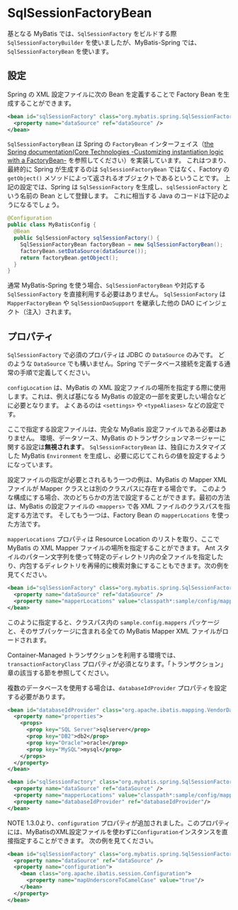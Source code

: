 <a name="SqlSessionFactoryBean"></a>
# SqlSessionFactoryBean

基となる MyBatis では、`SqlSessionFactory` をビルドする際 `SqlSessionFactoryBuilder` を使いましたが、MyBatis-Spring では、`SqlSessionFactoryBean` を使います。

## 設定

Spring の XML 設定ファイルに次の Bean を定義することで Factory Bean を生成することができます。

```xml
<bean id="sqlSessionFactory" class="org.mybatis.spring.SqlSessionFactoryBean">
  <property name="dataSource" ref="dataSource" />
</bean>
```

`SqlSessionFactoryBean` は Spring の `FactoryBean` インターフェイス（[the Spring documentation(Core Technologies -Customizing instantiation logic with a FactoryBean-](https://docs.spring.io/spring/docs/current/spring-framework-reference/core.html#beans-factory-extension-factorybean) を参照してください）を実装しています。
これはつまり、最終的に Spring が生成するのは `SqlSessionFactoryBean` ではなく、Factory の `getObject()` メソッドによって返されるオブジェクトであるということです。
上記の設定では、Spring は `SqlSessionFactory` を生成し、`sqlSessionFactory` という名前の Bean として登録します。
これに相当する Java のコードは下記のようになるでしょう。

```java
@Configuration
public class MyBatisConfig {
  @Bean
  public SqlSessionFactory sqlSessionFactory() {
    SqlSessionFactoryBean factoryBean = new SqlSessionFactoryBean();
    factoryBean.setDataSource(dataSource());
    return factoryBean.getObject();
  }
}
```

通常 MyBatis-Spring を使う場合、`SqlSessionFactoryBean` や対応する `SqlSessionFactory` を直接利用する必要はありません。
`SqlSessionFactory` は `MapperFactoryBean` や `SqlSessionDaoSupport` を継承した他の DAO にインジェクト（注入）されます。

## プロパティ

`SqlSessionFactory` で必須のプロパティは JDBC の `DataSource` のみです。 どのような `DataSource` でも構いません。Spring でデータベース接続を定義する通常の手順で定義してください。

`configLocation` は、MyBatis の XML 設定ファイルの場所を指定する際に使用します。これは、例えば基になる MyBatis の設定の一部を変更したい場合などに必要となります。
よくあるのは `<settings>` や `<typeAliases>` などの設定です。

ここで指定する設定ファイルは、完全な MyBatis 設定ファイルである必要はありません。 環境、データソース、MyBatis のトランザクションマネージャーに関する設定は**無視されます**。
`SqlSessionFactoryBean` は、独自にカスタマイズした MyBatis `Environment` を生成し、必要に応じてこれらの値を設定するようになっています。

設定ファイルの指定が必要とされるもう一つの例は、MyBatis の Mapper XML ファイルが Mapper クラスとは別のクラスパスに存在する場合です。
このような構成にする場合、次のどちらかの方法で設定することができます。最初の方法は、MyBatis の設定ファイルの `<mappers>` で各 XML ファイルのクラスパスを指定する方法です。
そしてもう一つは、Factory Bean の `mapperLocations` を使った方法です。

`mapperLocations` プロパティは Resource Location のリストを取り、ここで MyBatis の XML Mapper ファイルの場所を指定することができます。
Ant スタイルのパターン文字列を使って特定のディレクトリ内の全ファイルを指定したり、内包するディレクトリを再帰的に検索対象にすることもできます。次の例を見てください。

```xml
<bean id="sqlSessionFactory" class="org.mybatis.spring.SqlSessionFactoryBean">
  <property name="dataSource" ref="dataSource" />
  <property name="mapperLocations" value="classpath*:sample/config/mappers/**/*.xml" />
</bean>
```

このように指定すると、クラスパス内の `sample.config.mappers` パッケージと、そのサブパッケージに含まれる全ての MyBatis Mapper XML ファイルがロードされます。

Container-Managed トランザクションを利用する環境では、`transactionFactoryClass` プロパティが必須となります。「トランザクション」章の該当する節を参照してください。

複数のデータベースを使用する場合は、`databaseIdProvider` プロパティを設定する必要があります。

```xml
<bean id="databaseIdProvider" class="org.apache.ibatis.mapping.VendorDatabaseIdProvider">
  <property name="properties">
    <props>
      <prop key="SQL Server">sqlserver</prop>
      <prop key="DB2">db2</prop>
      <prop key="Oracle">oracle</prop>
      <prop key="MySQL">mysql</prop>
    </props>
  </property>
</bean>
```
```xml
<bean id="sqlSessionFactory" class="org.mybatis.spring.SqlSessionFactoryBean">
  <property name="dataSource" ref="dataSource" />
  <property name="mapperLocations" value="classpath*:sample/config/mappers/**/*.xml" />
  <property name="databaseIdProvider" ref="databaseIdProvider"/>
</bean>
```

<span class="label important">NOTE</span>
1.3.0より、`configuration` プロパティが追加されました。このプロパティには、MyBatisのXML設定ファイルを使わずに`Configuration`インスタンスを直接指定することができます。
次の例を見てください。

```xml
<bean id="sqlSessionFactory" class="org.mybatis.spring.SqlSessionFactoryBean">
  <property name="dataSource" ref="dataSource" />
  <property name="configuration">
    <bean class="org.apache.ibatis.session.Configuration">
      <property name="mapUnderscoreToCamelCase" value="true"/>
    </bean>
  </property>
</bean>
```
